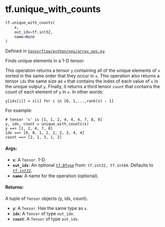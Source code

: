 <div itemscope itemtype="http://developers.google.com/ReferenceObject">
<meta itemprop="name" content="tf.unique_with_counts" />
<meta itemprop="path" content="Stable" />
</div>

# tf.unique_with_counts

``` python
tf.unique_with_counts(
    x,
    out_idx=tf.int32,
    name=None
)
```



Defined in [`tensorflow/python/ops/array_ops.py`](https://www.tensorflow.org/code/tensorflow/python/ops/array_ops.py).

Finds unique elements in a 1-D tensor.

This operation returns a tensor `y` containing all of the unique elements of `x`
sorted in the same order that they occur in `x`. This operation also returns a
tensor `idx` the same size as `x` that contains the index of each value of `x`
in the unique output `y`. Finally, it returns a third tensor `count` that
contains the count of each element of `y` in `x`. In other words:

`y[idx[i]] = x[i] for i in [0, 1,...,rank(x) - 1]`

For example:

```
# tensor 'x' is [1, 1, 2, 4, 4, 4, 7, 8, 8]
y, idx, count = unique_with_counts(x)
y ==> [1, 2, 4, 7, 8]
idx ==> [0, 0, 1, 2, 2, 2, 3, 4, 4]
count ==> [2, 1, 3, 1, 2]
```

#### Args:

* <b>`x`</b>: A `Tensor`. 1-D.
* <b>`out_idx`</b>: An optional <a href="../tf/DType.md"><code>tf.DType</code></a> from: `tf.int32, tf.int64`. Defaults to <a href="../tf/int32.md"><code>tf.int32</code></a>.
* <b>`name`</b>: A name for the operation (optional).


#### Returns:

A tuple of `Tensor` objects (y, idx, count).

* <b>`y`</b>: A `Tensor`. Has the same type as `x`.
* <b>`idx`</b>: A `Tensor` of type `out_idx`.
* <b>`count`</b>: A `Tensor` of type `out_idx`.